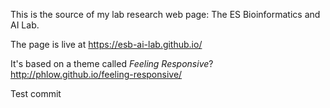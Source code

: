 This is the source of my lab research web page: The ES Bioinformatics and AI Lab.

The page is live at https://esb-ai-lab.github.io/

It's based on a theme called *Feeling Responsive*? <http://phlow.github.io/feeling-responsive/>

Test commit 
